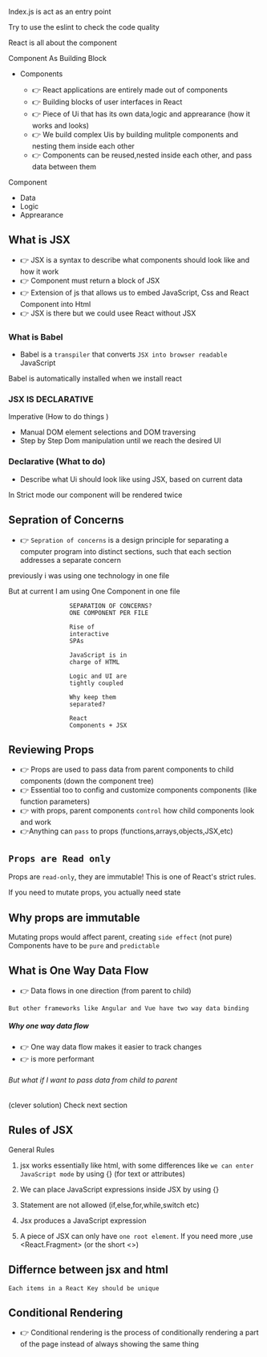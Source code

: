 Index.js is act as an entry point 


Try to use the eslint to check the code quality

React is all about the component 

Component As Building Block

- Components 

    -  👉 React applications are entirely made out of components
    -  👉 Building blocks of user interfaces in React 
    -  👉 Piece of Ui that has its own data,logic and apprearance (how it works and looks)
    -  👉 We build complex Uis by building mulitple components and nesting them inside each other
    -  👉 Components can be reused,nested inside each other, and pass data between them 


Component 

 - Data
 - Logic
 - Apprearance
## What is JSX

-  👉 JSX is a syntax to describe what components should look like and how it work
-  👉 Component must return a block of JSX
-  👉 Extension of js that allows us to embed JavaScript, Css and React Component into Html
-  👉 JSX is there but we could usee React without JSX
### What is Babel 

- Babel is a `transpiler` that converts `JSX into browser readable` JavaScript

Babel is automatically installed when we install react




### JSX IS DECLARATIVE

Imperative (How to do things )

- Manual DOM element selections and DOM traversing
-  Step by Step Dom manipulation until we reach the desired UI


### Declarative (What to do)

- Describe what Ui should look like using JSX, based on current data 



In Strict mode our component will be rendered twice


## Sepration of Concerns 

  -  👉 `Sepration of concerns` is a design principle for separating a computer program into distinct sections, such that each section addresses a separate concern
  
previously i was using one technology in one file 

But at current I am using One Component in one file


```
                 SEPARATION OF CONCERNS?
                 ONE COMPONENT PER FILE

                 Rise of
                 interactive
                 SPAs

                 JavaScript is in
                 charge of HTML

                 Logic and UI are
                 tightly coupled

                 Why keep them
                 separated?

                 React
                 Components + JSX

```

## Reviewing Props

- 👉 Props are used to pass data from parent components to child components (down the component tree)
- 👉 Essential too to config and customize components components (like function parameters)
- 👉 with props, parent components `control` how child components look and work 
- 👉Anything can `pass` to props (functions,arrays,objects,JSX,etc)


## `Props are Read only`


Props are `read-only`, they are immutable! This is one of React's strict rules.

If you need to mutate props, you actually need state 

## Why props are immutable

Mutating props would affect parent, creating `side effect` (not pure)
Components have to be `pure` and `predictable`

## What is One Way Data Flow

- 👉 Data flows in one direction (from parent to child)

`But other frameworks like Angular and Vue have two way data binding`

##### Why one way data flow

- 👉 One way data flow makes it easier to track changes
- 👉 is more performant

###### But what if I want to pass data from child to parent

(clever solution) Check next section 

## Rules of JSX 

General Rules

1. jsx works essentially like html, with some differences like `we can enter` `JavaScript mode` by using {} (for text or attributes)

2. We can place JavaScript expressions inside JSX by using {}

3. Statement are not allowed (if,else,for,while,switch etc)

4. Jsx produces a JavaScript expression

5. A piece of JSX can only have `one root element`. If you need more ,use <React.Fragment> (or the short <>)



## Differnce between jsx and html








`Each items in a React Key should be unique`




## Conditional Rendering 

- 👉 Conditional rendering is the process of conditionally rendering a part of the page instead of always showing the same thing